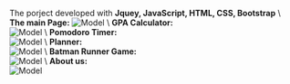 The porject developed with **Jquey, JavaScript, HTML, CSS, Bootstrap**
\ **The main Page:**
![Model](./ScreenShoot/homepageSS.png)
\ **GPA Calculator:** \
![Model](./ScreenShoot/cgpaSS.png)
\ **Pomodoro Timer:** \
![Model](./ScreenShoot/pomodoroSS.png)
\ **Planner:** \
![Model](./ScreenShoot/todoListSS.png)
\ **Batman Runner Game:** \
![Model](./ScreenShoot/gameSS.png)
\ **About us:** \
![Model](./ScreenShoot/aboutSS.png)


